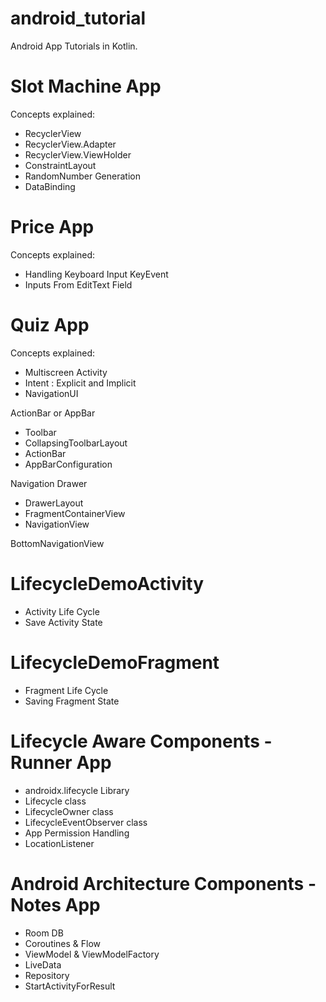 # android_tutorial
Android App Tutorials in Kotlin. 

# Slot Machine App
Concepts explained: 
- RecyclerView 
- RecyclerView.Adapter
- RecyclerView.ViewHolder 
- ConstraintLayout 
- RandomNumber Generation 
- DataBinding 
# Price App 
Concepts explained: 
- Handling Keyboard Input KeyEvent 
- Inputs From EditText Field
# Quiz App 
Concepts explained: 
- Multiscreen Activity 
- Intent : Explicit and Implicit 
- NavigationUI

ActionBar or AppBar 
- Toolbar
- CollapsingToolbarLayout
- ActionBar 
- AppBarConfiguration

Navigation Drawer 
- DrawerLayout
- FragmentContainerView
- NavigationView 

BottomNavigationView


# LifecycleDemoActivity
- Activity Life Cycle 
- Save Activity State 

# LifecycleDemoFragment 
- Fragment Life Cycle 
- Saving Fragment State 

# Lifecycle Aware Components  - Runner App 
- androidx.lifecycle Library 
- Lifecycle class 
- LifecycleOwner class 
- LifecycleEventObserver class 
- App Permission Handling 
- LocationListener

# Android Architecture Components - Notes App
- Room DB 
- Coroutines & Flow 
- ViewModel & ViewModelFactory
- LiveData
- Repository
- StartActivityForResult



